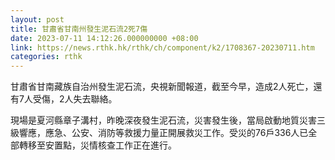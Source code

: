 ```yaml
---
layout: post
title: 甘肅省甘南州發生泥石流2死7傷
date: 2023-07-11 14:12:26.000000000 +08:00
link: https://news.rthk.hk/rthk/ch/component/k2/1708367-20230711.htm
categories: rthk
---
```


甘肅省甘南藏族自治州發生泥石流，央視新聞報道，截至今早，造成2人死亡，還有7人受傷，2人失去聯絡。

現場是夏河縣章子溝村，昨晚深夜發生泥石流，災害發生後，當局啟動地質災害三級響應，應急、公安、消防等救援力量正開展救災工作。受災的76戶336人已全部轉移至安置點，災情核查工作正在進行。
